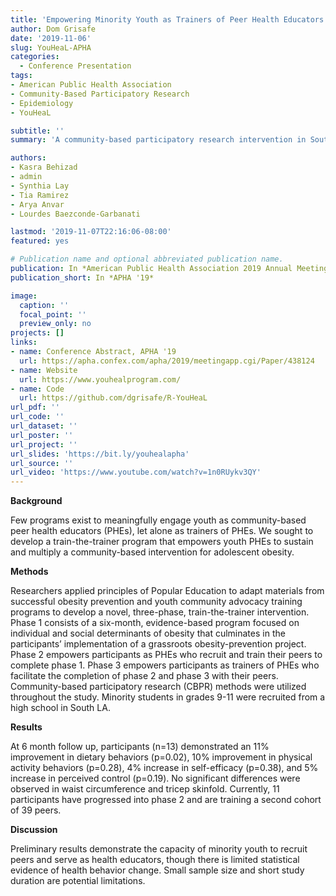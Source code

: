 ```yaml
---
title: 'Empowering Minority Youth as Trainers of Peer Health Educators for the Prevention of Childhood Obesity: A Community-Based Intervention in South Los Angeles'
author: Dom Grisafe
date: '2019-11-06'
slug: YouHeaL-APHA
categories:
  - Conference Presentation
tags:
- American Public Health Association
- Community-Based Participatory Research
- Epidemiology
- YouHeaL

subtitle: ''
summary: 'A community-based participatory research intervention in South Los Angeles to empower high school students to develop healthy nutrition and exercise habits. Effect sizes of preliminary results were small, but in expected directions. Data collection will continue through 2022.'

authors:
- Kasra Behizad
- admin
- Synthia Lay
- Tia Ramirez
- Arya Anvar
- Lourdes Baezconde-Garbanati

lastmod: '2019-11-07T22:16:06-08:00'
featured: yes

# Publication name and optional abbreviated publication name.
publication: In *American Public Health Association 2019 Annual Meeting and Expo*
publication_short: In *APHA '19*

image:
  caption: ''
  focal_point: ''
  preview_only: no
projects: []
links:
- name: Conference Abstract, APHA '19
  url: https://apha.confex.com/apha/2019/meetingapp.cgi/Paper/438124
- name: Website
  url: https://www.youhealprogram.com/
- name: Code
  url: https://github.com/dgrisafe/R-YouHeaL
url_pdf: ''
url_code: ''
url_dataset: ''
url_poster: ''
url_project: ''
url_slides: 'https://bit.ly/youhealapha'
url_source: ''
url_video: 'https://www.youtube.com/watch?v=1n0RUykv3QY'
---
```


**Background**  

Few programs exist to meaningfully engage youth as community-based peer health educators (PHEs), let alone as trainers of PHEs. We sought to develop a train-the-trainer program that empowers youth PHEs to sustain and multiply a community-based intervention for adolescent obesity.

**Methods**  

Researchers applied principles of Popular Education to adapt materials from successful obesity prevention and youth community advocacy training programs to develop a novel, three-phase, train-the-trainer intervention. Phase 1 consists of a six-month, evidence-based program focused on individual and social determinants of obesity that culminates in the participants’ implementation of a grassroots obesity-prevention project. Phase 2 empowers participants as PHEs who recruit and train their peers to complete phase 1. Phase 3 empowers participants as trainers of PHEs who facilitate the completion of phase 2 and phase 3 with their peers. Community-based participatory research (CBPR) methods were utilized throughout the study. Minority students in grades 9-11 were recruited from a high school in South LA.

**Results**  

At 6 month follow up, participants (n=13) demonstrated an 11% improvement in dietary behaviors (p=0.02), 10% improvement in physical activity behaviors (p=0.28), 4% increase in self-efficacy (p=0.38), and 5% increase in perceived control (p=0.19). No significant differences were observed in waist circumference and tricep skinfold. Currently, 11 participants have progressed into phase 2 and are training a second cohort of 39 peers.

**Discussion**  

Preliminary results demonstrate the capacity of minority youth to recruit peers and serve as health educators, though there is limited statistical evidence of health behavior change. Small sample size and short study duration are potential limitations.
